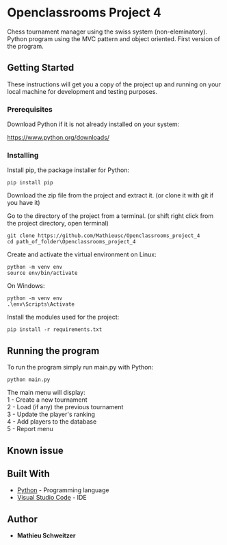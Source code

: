 # Openclassrooms Project 4

Chess tournament manager using the swiss system (non-eleminatory).
Python program using the MVC pattern and object oriented.
First version of the program.

## Getting Started

These instructions will get you a copy of the project up and running on your local machine for development and testing purposes.

### Prerequisites

Download Python if it is not already installed on your system:


https://www.python.org/downloads/


### Installing

Install pip, the package installer for Python:

```
pip install pip
```

Download the zip file from the project and extract it. (or clone it with git if you have it)

Go to the directory of the project from a terminal.
(or shift right click from the project directory, open terminal)

```
git clone https://github.com/Mathieusc/Openclassrooms_project_4
cd path_of_folder\Openclassrooms_project_4
```

Create and activate the virtual environment on Linux:
```
python -m venv env
source env/bin/activate
```
On Windows:
```
python -m venv env
.\env\Scripts\Activate
```

Install the modules used for the project:

```
pip install -r requirements.txt
```

## Running the program

To run the program simply run main.py with Python:

```
python main.py
```

The main menu will display:  
1 - Create a new tournament  
2 - Load (if any) the previous tournament  
3 - Update the player's ranking  
4 - Add players to the database  
5 - Report menu

## Known issue



## Built With

* [Python](https://www.python.org/) - Programming language
* [Visual Studio Code](https://code.visualstudio.com/) - IDE

## Author

* **Mathieu Schweitzer**


